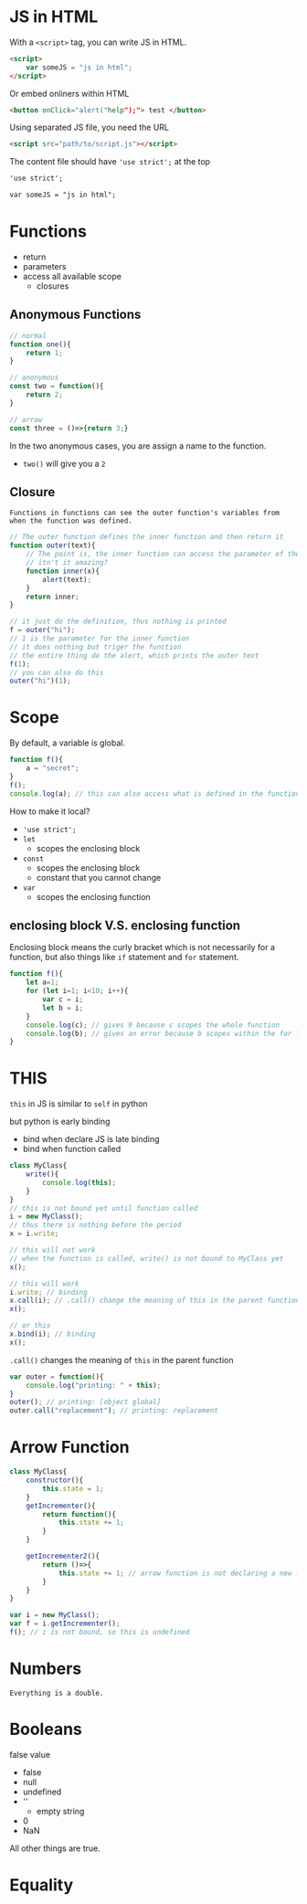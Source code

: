 # JS in HTML

With a `<script>` tag, you can write JS in HTML.
```html
<script>
	var someJS = "js in html";
</script>
```

Or embed onliners within HTML
```html
<button onClick="alert("help");"> test </button>
```

Using separated JS file, you need the URL
```html
<script src="path/to/script.js"></script>
```
The content file should have `'use strict';` at the top
```html
'use strict';

var someJS = "js in html";
```

# Functions
- return
- parameters
- access all available scope
	- closures

## Anonymous Functions
```js
// normal
function one(){
	return 1;
}

// anonymous
const two = function(){
	return 2;
}

// arrow
const three = ()=>{return 3;}
```
In the two anonymous cases, you are assign a name to the function.
- `two()` will give you a `2`
## Closure
	Functions in functions can see the outer function's variables from when the function was defined. 

```js
// The outer function defines the inner function and then return it
function outer(text){
	// The point is, the inner function can access the parameter of the outer function
	// itn't it amazing?
	function inner(x){
		alert(text);
	}
	return inner;
}

// it just do the definition, thus nothing is printed
f = outer("hi");
// 1 is the parameter for the inner function
// it does nothing but triger the function
// the entire thing do the alert, which prints the outer text
f(1);
// you can also do this
outer("hi")(1);
```

# Scope
By default, a variable is global.
```js
function f(){
	a = "secret";
}
f();
console.log(a); // this can also access what is defined in the function
```

How to make it local?
- `'use strict';`
- `let`
	- scopes the enclosing block
- `const`
	- scopes the enclosing block
	- constant that you cannot change
- `var`
	- scopes the enclosing function

## enclosing block V.S. enclosing function
Enclosing block means the curly bracket which is not necessarily for a function, but also things like `if` statement and `for` statement.

```js
function f(){
	let a=1;
	for (let i=1; i<10; i++){
		var c = i;
		let b = i;
	}
	console.log(c); // gives 9 because c scopes the whole function
	console.log(b); // gives an error because b scopes within the for loop only
}
```

# THIS
`this` in JS is similar to `self` in python

but python is early binding
- bind when declare
JS is late binding
- bind when function called

```js
class MyClass{
	write(){
		console.log(this);
	}
}
// this is not bound yet until function called
i = new MyClass();
// thus there is nothing before the period
x = i.write;

// this will not work
// when the function is called, write() is not bound to MyClass yet
x();

// this will work
i.write; // binding
x.call(i); // .call() change the meaning of this in the parent function
x();

// or this
x.bind(i); // binding
x(); 
```

`.call()` changes the meaning of `this` in the parent function
```js
var outer = function(){
	console.log("printing: " + this);
}
outer(); // printing: [object global]
outer.call("replacement"); // printing: replacement
```
# Arrow Function
```js
class MyClass{
	constructor(){
		this.state = 1;
	}
	getIncrementer(){
		return function(){
			this.state += 1;
		}
	}

	getIncrementer2(){
		return ()=>{
			this.state += 1; // arrow function is not declaring a new function, so no overwritten to this 
		}
	}
}

var i = new MyClass();
var f = i.getIncrementer();
f(); // i is not bound, so this is undefined
```

# Numbers
	Everything is a double. 

# Booleans
false value
- false
- null
- undefined
- ''
	- empty string
- 0
- NaN

All other things are true.

# Equality

